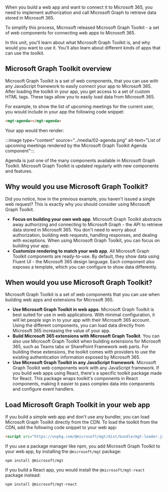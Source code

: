 When you build a web app and want to connect it to Microsoft 365, you need to implement authorization and call Microsoft Graph to retrieve data stored in Microsoft 365.

To simplify this process, Microsoft released Microsoft Graph Toolkit - a set of web components for connecting web apps to Microsoft 365.

In this unit, you'll learn about what Microsoft Graph Toolkit is, and why would you want to use it. You'll also learn about different kinds of apps that can use the toolkit.

## Microsoft Graph Toolkit overview

Microsoft Graph Toolkit is a set of web components, that you can use with any JavaScript framework to easily connect your app to Microsoft 365. After loading the toolkit in your app, you get access to a set of custom HTML tags. These tags allow you to easily load data from Microsoft 365.

For example, to show the list of upcoming meetings for the current user, you would include in your app the following code snippet:

```html
<mgt-agenda></mgt-agenda>
```

Your app would then render:

:::image type="content" source="../media/02-agenda.png" alt-text="List of upcoming meetings rendered by the Microsoft Graph Toolkit Agenda component":::

Agenda is just one of the many components available in Microsoft Graph Toolkit. Microsoft Graph Toolkit is updated regularly with new components and features.

## Why would you use Microsoft Graph Toolkit?

Did you notice, how in the previous example, you haven't issued a single web request? This is exactly why you should consider using Microsoft Graph Toolkit.

- **Focus on building your own web app**. Microsoft Graph Toolkit abstracts away authorizing and connecting to Microsoft Graph - the API to retrieve data stored in Microsoft 365. You don't need to worry about authorization, building web requests, handling responses, and dealing with exceptions. When using Microsoft Graph Toolkit, you can focus on building your app.
- **Customize rendering to match your web app**. All Microsoft Graph Toolkit components are ready-to-use. By default, they show data using Fluent UI - the Microsoft 365 design language. Each component also exposes a template, which you can configure to show data differently.

## When would you use Microsoft Graph Toolkit?

Microsoft Graph Toolkit is a set of web components that you can use when building web apps and extensions for Microsoft 365.

- **Use Microsoft Graph Toolkit in web apps**. Microsoft Graph Toolkit is best suited for use in web applications. With minimal configuration, it will let people sign in to your app with their Microsoft 365 account. Using the different components, you can load data directly from Microsoft 365 increasing the value of your app.
- **Build Microsoft 365 extensions with Microsoft Graph Toolkit**. You can also use Microsoft Graph Toolkit when building extensions for Microsoft 365, such as Teams tabs or SharePoint Framework web parts. For building these extensions, the toolkit comes with providers to use the existing authentication information exposed by Microsoft 365.
- **Use Microsoft Graph Toolkit in any JavaScript framework**. Microsoft Graph Toolkit web components work with any JavaScript framework. If you build web apps using React, there's a specific toolkit package made for React. This package wraps toolkit's components in React components, making it easier to pass complex data into components and configure event handlers.

## Load Microsoft Graph Toolkit in your web app

If you build a simple web app and don't use any bundler, you can load Microsoft Graph Toolkit directly from the CDN. To load the toolkit from the CDN, add the following code snippet to your web app:

```html
<script src="https://unpkg.com/@microsoft/mgt/dist/bundle/mgt-loader.js"></script>
```

If you use a package manager like npm, you add Microsoft Graph Toolkit to your web app, by installing the `@microsoft/mgt` package:

```console
npm install @microsoft/mgt
```

If you build a React app, you would install the `@microsoft/mgt-react` package instead:

```console
npm install @microsoft/mgt-react
```
